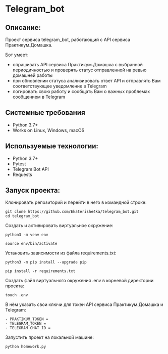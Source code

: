 # Telegram_bot
## Описание:
Проект сервиса telegram_bot, работающий с API сервиса Практикум.Домашка.

Бот умеет:
- опрашивать API сервиса Практикум.Домашка с выбранной периодичностью и проверять статус отправленной на ревью домашней работы
- при обновлении статуса анализировать ответ API и отправлять Вам соответствующее уведомление в Telegram
- логировать свою работу и сообщать Вам о важных проблемах сообщением в Telegram 

## Системные требования
- Python 3.7+
- Works on Linux, Windows, macOS

## Используемые технологии:
- Python 3.7+
- Pytest
- Telegram Bot API
- Requests

## Запуск проекта:
Клонировать репозиторий и перейти в него в командной строке:

```
git clone https://github.com/Ekaterishe4ka/telegram_bot.git
cd telegram_bot
```

Cоздать и активировать виртуальное окружение:

```
python3 -m venv env
```

```
source env/bin/activate
```

Установить зависимости из файла requirements.txt:

```
python3 -m pip install --upgrade pip
```

```
pip install -r requirements.txt
```

Создать файл виртуального окружения .env в корневой директории проекта:

```
touch .env
```

В нём указать свои ключи для токен API сервиса Практикум.Домашка и Telegram:

```
- PRAKTIKUM_TOKEN =
- TELEGRAM_TOKEN =
- TELEGRAM_CHAT_ID =
```

Запустить проект на локальной машине:

```
python homework.py
```
